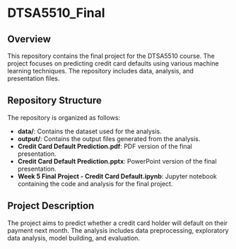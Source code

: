 # DTSA5510_Final

## Overview
This repository contains the final project for the DTSA5510 course. The project focuses on predicting credit card defaults using various machine learning techniques. The repository includes data, analysis, and presentation files.

## Repository Structure
The repository is organized as follows:

- **data/**: Contains the dataset used for the analysis.
- **output/**: Contains the output files generated from the analysis.
- **Credit Card Default Prediction.pdf**: PDF version of the final presentation.
- **Credit Card Default Prediction.pptx**: PowerPoint version of the final presentation.
- **Week 5 Final Project - Credit Card Default.ipynb**: Jupyter notebook containing the code and analysis for the final project.

## Project Description
The project aims to predict whether a credit card holder will default on their payment next month. The analysis includes data preprocessing, exploratory data analysis, model building, and evaluation.

